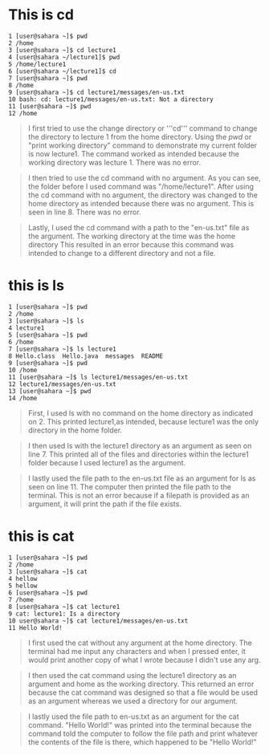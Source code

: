 # This is cd
```
1 [user@sahara ~]$ pwd
2 /home
3 [user@sahara ~]$ cd lecture1
4 [user@sahara ~/lecture1]$ pwd
5 /home/lecture1
6 [user@sahara ~/lecture1]$ cd
7 [user@sahara ~]$ pwd
8 /home
9 [user@sahara ~]$ cd lecture1/messages/en-us.txt
10 bash: cd: lecture1/messages/en-us.txt: Not a directory
11 [user@sahara ~]$ pwd
12 /home
```
>I first tried to use the change directory or '''cd''' command to change the directory
>to lecture 1 from the home directory. Using the *pwd* or "print working directory" 
>command to demonstrate my current folder is now lecture1. The command worked as 
>intended because the working directory was lecture 1. There was no error. 

>I then tried to use the cd command with no argument. As you can see, the folder
before I used command was "/home/lecture1". After using the cd command with no 
argument, the directory was changed to the home directory as intended because there 
>was no argument. This is seen in line 8. There was no error. 

>Lastly, I used the cd command with a path to the "en-us.txt" file as the argument.
>The working directory at the time was the home directory This resulted in an error 
>because this command was intended to change to a different directory and not a file.

# this is ls
```
1 [user@sahara ~]$ pwd
2 /home
3 [user@sahara ~]$ ls
4 lecture1
5 [user@sahara ~]$ pwd
6 /home
7 [user@sahara ~]$ ls lecture1
8 Hello.class  Hello.java  messages  README
9 [user@sahara ~]$ pwd
10 /home
11 [user@sahara ~]$ ls lecture1/messages/en-us.txt
12 lecture1/messages/en-us.txt
13 [user@sahara ~]$ pwd
14 /home
```

>First, I used ls with no command on the home directory as indicated on 2. This
>printed lecture1,as intended, because lecture1 was the only directory in the
>home folder. 

>I then used ls with the lecture1 directory as an argument as seen on line 7.
>This printed all of the files and directories within the lecture1 folder
>because I used lecture1 as the argument. 

> I lastly used the file path to the en-us.txt file as an argument for ls as
> seen on line 11. The computer then printed the file path to the terminal.
> This is not an error because if a filepath is provided as an argument, it will
> print the path if the file exists. 

# this is cat
```
1 [user@sahara ~]$ pwd
2 /home
3 [user@sahara ~]$ cat
4 hellow
5 hellow
6 [user@sahara ~]$ pwd
7 /home
8 [user@sahara ~]$ cat lecture1
9 cat: lecture1: Is a directory
10 user@sahara ~]$ cat lecture1/messages/en-us.txt
11 Hello World!
```

>I first used the cat without any argument at the home directory. The terminal 
>had me input any characters and when I pressed enter, it would print another 
>copy of what I wrote because I didn't use any arg. 

>I then used the cat command using the lecture1 directory as an argument and 
>home as the working directory. This returned an error because the cat command
>was designed so that a file would be used as an argument whereas we used a 
>directory for our argument. 

>I lastly used the file path to en-us.txt as an argument for the cat command. 
>"Hello World!" was printed into the terminal because the command told the 
>computer to follow the file path and print whatever the contents of the file 
>is there, which happened to be "Hello World!"

